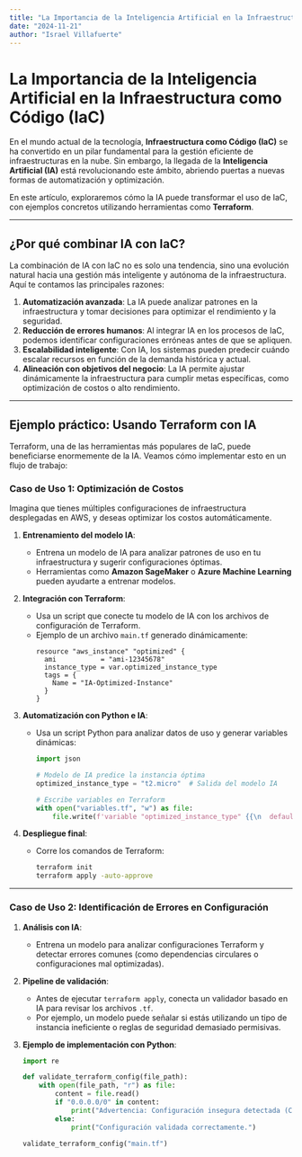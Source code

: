 ```yaml
---
title: "La Importancia de la Inteligencia Artificial en la Infraestructura como Código (IaC)"
date: "2024-11-21"
author: "Israel Villafuerte"
---
```


# La Importancia de la Inteligencia Artificial en la Infraestructura como Código (IaC)

En el mundo actual de la tecnología, **Infraestructura como Código (IaC)** se ha convertido en un pilar fundamental para la gestión eficiente de infraestructuras en la nube. Sin embargo, la llegada de la **Inteligencia Artificial (IA)** está revolucionando este ámbito, abriendo puertas a nuevas formas de automatización y optimización.

En este artículo, exploraremos cómo la IA puede transformar el uso de IaC, con ejemplos concretos utilizando herramientas como **Terraform**.

---

## **¿Por qué combinar IA con IaC?**

La combinación de IA con IaC no es solo una tendencia, sino una evolución natural hacia una gestión más inteligente y autónoma de la infraestructura. Aquí te contamos las principales razones:

1. **Automatización avanzada**: La IA puede analizar patrones en la infraestructura y tomar decisiones para optimizar el rendimiento y la seguridad.
2. **Reducción de errores humanos**: Al integrar IA en los procesos de IaC, podemos identificar configuraciones erróneas antes de que se apliquen.
3. **Escalabilidad inteligente**: Con IA, los sistemas pueden predecir cuándo escalar recursos en función de la demanda histórica y actual.
4. **Alineación con objetivos del negocio**: La IA permite ajustar dinámicamente la infraestructura para cumplir metas específicas, como optimización de costos o alto rendimiento.

---

## **Ejemplo práctico: Usando Terraform con IA**

Terraform, una de las herramientas más populares de IaC, puede beneficiarse enormemente de la IA. Veamos cómo implementar esto en un flujo de trabajo:

### **Caso de Uso 1: Optimización de Costos**
Imagina que tienes múltiples configuraciones de infraestructura desplegadas en AWS, y deseas optimizar los costos automáticamente.

1. **Entrenamiento del modelo IA**:
   - Entrena un modelo de IA para analizar patrones de uso en tu infraestructura y sugerir configuraciones óptimas.
   - Herramientas como **Amazon SageMaker** o **Azure Machine Learning** pueden ayudarte a entrenar modelos.

2. **Integración con Terraform**:
   - Usa un script que conecte tu modelo de IA con los archivos de configuración de Terraform.
   - Ejemplo de un archivo `main.tf` generado dinámicamente:
     ```hcl
     resource "aws_instance" "optimized" {
       ami           = "ami-12345678"
       instance_type = var.optimized_instance_type
       tags = {
         Name = "IA-Optimized-Instance"
       }
     }
     ```

3. **Automatización con Python e IA**:
   - Usa un script Python para analizar datos de uso y generar variables dinámicas:
     ```python
     import json

     # Modelo de IA predice la instancia óptima
     optimized_instance_type = "t2.micro"  # Salida del modelo IA

     # Escribe variables en Terraform
     with open("variables.tf", "w") as file:
         file.write(f'variable "optimized_instance_type" {{\n  default = "{optimized_instance_type}"\n}}')
     ```

4. **Despliegue final**:
   - Corre los comandos de Terraform:
     ```bash
     terraform init
     terraform apply -auto-approve
     ```

---

### **Caso de Uso 2: Identificación de Errores en Configuración**

1. **Análisis con IA**:
   - Entrena un modelo para analizar configuraciones Terraform y detectar errores comunes (como dependencias circulares o configuraciones mal optimizadas).

2. **Pipeline de validación**:
   - Antes de ejecutar `terraform apply`, conecta un validador basado en IA para revisar los archivos `.tf`.
   - Por ejemplo, un modelo puede señalar si estás utilizando un tipo de instancia ineficiente o reglas de seguridad demasiado permisivas.

3. **Ejemplo de implementación con Python**:
   ```python
   import re

   def validate_terraform_config(file_path):
       with open(file_path, "r") as file:
           content = file.read()
           if "0.0.0.0/0" in content:
               print("Advertencia: Configuración insegura detectada (CIDR abierto).")
           else:
               print("Configuración validada correctamente.")

   validate_terraform_config("main.tf")
